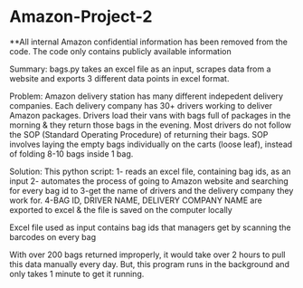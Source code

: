 # Amazon-Project-2
**All internal Amazon confidential information has been removed from the code. The code only contains publicly available information

Summary: bags.py takes an excel file as an input, scrapes data from a website and exports 3 different data points in excel format.

Problem: Amazon delivery station has many different indepedent delivery companies. Each delivery company has 30+ drivers working to deliver Amazon packages. Drivers load their vans with bags full of packages in the morning & they return those bags in the evening. Most drivers do not follow the SOP (Standard Operating Procedure) of returning their bags. SOP involves laying the empty bags individually on the carts (loose leaf), instead of folding 8-10 bags inside 1 bag.

Solution: This python script:
1- reads an excel file, containing bag ids, as an input
2- automates the process of going to Amazon website and searching for every bag id to
3-get the name of drivers and the delivery company they work for.
4-BAG ID, DRIVER NAME, DELIVERY COMPANY NAME are exported to excel & the file is saved on the computer locally

Excel file used as input contains bag ids that managers get by scanning the barcodes on every bag

With over 200 bags returned improperly, it would take over 2 hours to pull this data manually every day. 
But, this program runs in the background and only takes 1 minute to get it running.
